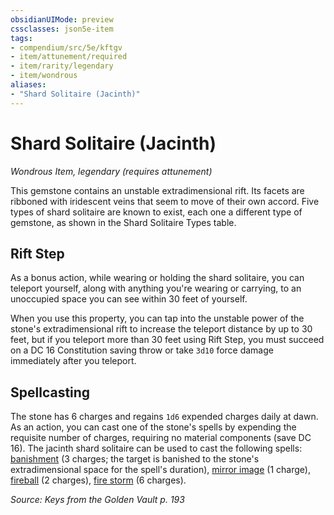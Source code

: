 ```yaml
---
obsidianUIMode: preview
cssclasses: json5e-item
tags:
- compendium/src/5e/kftgv
- item/attunement/required
- item/rarity/legendary
- item/wondrous
aliases: 
- "Shard Solitaire (Jacinth)"
---
```

# Shard Solitaire (Jacinth)
*Wondrous Item, legendary (requires attunement)*  


This gemstone contains an unstable extradimensional rift. Its facets are ribboned with iridescent veins that seem to move of their own accord. Five types of shard solitaire are known to exist, each one a different type of gemstone, as shown in the Shard Solitaire Types table.

## Rift Step

As a bonus action, while wearing or holding the shard solitaire, you can teleport yourself, along with anything you're wearing or carrying, to an unoccupied space you can see within 30 feet of yourself.

When you use this property, you can tap into the unstable power of the stone's extradimensional rift to increase the teleport distance by up to 30 feet, but if you teleport more than 30 feet using Rift Step, you must succeed on a DC 16 Constitution saving throw or take `3d10` force damage immediately after you teleport.

## Spellcasting

The stone has 6 charges and regains `1d6` expended charges daily at dawn. As an action, you can cast one of the stone's spells by expending the requisite number of charges, requiring no material components (save DC 16). The jacinth shard solitaire can be used to cast the following spells: [banishment](/Systems/5e/spells/banishment.md) (3 charges; the target is banished to the stone's extradimensional space for the spell's duration), [mirror image](/Systems/5e/spells/mirror-image.md) (1 charge), [fireball](/Systems/5e/spells/fireball.md) (2 charges), [fire storm](/Systems/5e/spells/fire-storm.md) (6 charges).

*Source: Keys from the Golden Vault p. 193*
